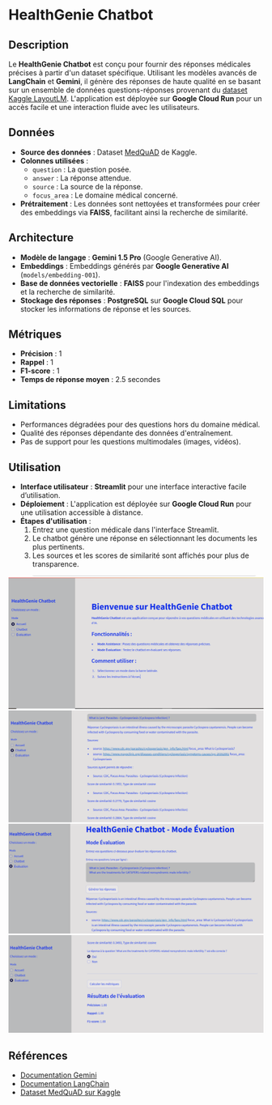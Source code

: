 # HealthGenie Chatbot

## Description
Le **HealthGenie Chatbot** est conçu pour fournir des réponses médicales précises à partir d'un dataset spécifique. Utilisant les modèles avancés de **LangChain** et **Gemini**, il génère des réponses de haute qualité en se basant sur un ensemble de données questions-réponses provenant du [dataset Kaggle LayoutLM](https://www.kaggle.com/datasets/jpmiller/layoutlm/data). L'application est déployée sur **Google Cloud Run** pour un accès facile et une interaction fluide avec les utilisateurs.

## Données
- **Source des données** : Dataset [MedQuAD](https://www.kaggle.com/datasets/jpmiller/layoutlm/data) de Kaggle.
- **Colonnes utilisées** :
  - `question` : La question posée.
  - `answer` : La réponse attendue.
  - `source` : La source de la réponse.
  - `focus_area` : Le domaine médical concerné.
- **Prétraitement** : Les données sont nettoyées et transformées pour créer des embeddings via **FAISS**, facilitant ainsi la recherche de similarité.

## Architecture
- **Modèle de langage** : **Gemini 1.5 Pro** (Google Generative AI).
- **Embeddings** : Embeddings générés par **Google Generative AI** (`models/embedding-001`).
- **Base de données vectorielle** : **FAISS** pour l'indexation des embeddings et la recherche de similarité.
- **Stockage des réponses** : **PostgreSQL** sur **Google Cloud SQL** pour stocker les informations de réponse et les sources.

## Métriques
- **Précision** : 1
- **Rappel** : 1
- **F1-score** : 1
- **Temps de réponse moyen** : 2.5 secondes

## Limitations
- Performances dégradées pour des questions hors du domaine médical.
- Qualité des réponses dépendante des données d'entraînement.
- Pas de support pour les questions multimodales (images, vidéos).

## Utilisation
- **Interface utilisateur** : **Streamlit** pour une interface interactive facile d’utilisation.
- **Déploiement** : L'application est déployée sur **Google Cloud Run** pour une utilisation accessible à distance.
- **Étapes d'utilisation** :
  1. Entrez une question médicale dans l'interface Streamlit.
  2. Le chatbot génère une réponse en sélectionnant les documents les plus pertinents.
  3. Les sources et les scores de similarité sont affichés pour plus de transparence.

![Dashboard boxplot](https://github.com/Rodmigniha/Medical-Chatbot/blob/main/data/Capture1.PNG)
![Dashboard boxplot](https://github.com/Rodmigniha/Medical-Chatbot/blob/main/data/Capture1-assistant.PNG)
![Dashboard boxplot](https://github.com/Rodmigniha/Medical-Chatbot/blob/main/data/Capture2-evaluation.PNG)
![Dashboard boxplot](https://github.com/Rodmigniha/Medical-Chatbot/blob/main/data/Capture3-evaluation.PNG)

## Références
- [Documentation Gemini](https://ai.google.dev/)
- [Documentation LangChain](https://python.langchain.com/)
- [Dataset MedQuAD sur Kaggle](https://www.kaggle.com/datasets/jpmiller/layoutlm/data)
